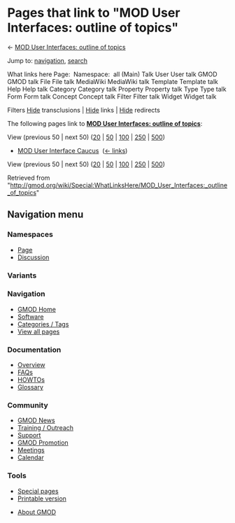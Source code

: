 <div id="mw-page-base" class="noprint">

</div>

<div id="mw-head-base" class="noprint">

</div>

<div id="content" class="mw-body" role="main">

<span id="top"></span>

<div id="mw-js-message" style="display:none;">

</div>



# <span dir="auto">Pages that link to "MOD User Interfaces: outline of topics"</span>

<div id="bodyContent">

<div id="contentSub">

← [MOD User Interfaces: outline of
topics](/wiki/MOD_User_Interfaces:_outline_of_topics "MOD User Interfaces: outline of topics")

</div>

<div id="jump-to-nav" class="mw-jump">

Jump to: [navigation](#mw-navigation), [search](#p-search)

</div>

<div id="mw-content-text">

What links here Page:  Namespace:  all (Main) Talk User User talk GMOD
GMOD talk File File talk MediaWiki MediaWiki talk Template Template talk
Help Help talk Category Category talk Property Property talk Type Type
talk Form Form talk Concept Concept talk Filter Filter talk Widget
Widget talk

Filters
[Hide](/mediawiki/index.php?title=Special:WhatLinksHere/MOD_User_Interfaces:_outline_of_topics&hidetrans=1 "Special:WhatLinksHere/MOD User Interfaces: outline of topics")
transclusions \|
[Hide](/mediawiki/index.php?title=Special:WhatLinksHere/MOD_User_Interfaces:_outline_of_topics&hidelinks=1 "Special:WhatLinksHere/MOD User Interfaces: outline of topics")
links \|
[Hide](/mediawiki/index.php?title=Special:WhatLinksHere/MOD_User_Interfaces:_outline_of_topics&hideredirs=1 "Special:WhatLinksHere/MOD User Interfaces: outline of topics")
redirects

The following pages link to **[MOD User Interfaces: outline of
topics](/wiki/MOD_User_Interfaces:_outline_of_topics "MOD User Interfaces: outline of topics")**:

View (previous 50 \| next 50)
([20](/mediawiki/index.php?title=Special:WhatLinksHere/MOD_User_Interfaces:_outline_of_topics&limit=20 "Special:WhatLinksHere/MOD User Interfaces: outline of topics")
\|
[50](/mediawiki/index.php?title=Special:WhatLinksHere/MOD_User_Interfaces:_outline_of_topics&limit=50 "Special:WhatLinksHere/MOD User Interfaces: outline of topics")
\|
[100](/mediawiki/index.php?title=Special:WhatLinksHere/MOD_User_Interfaces:_outline_of_topics&limit=100 "Special:WhatLinksHere/MOD User Interfaces: outline of topics")
\|
[250](/mediawiki/index.php?title=Special:WhatLinksHere/MOD_User_Interfaces:_outline_of_topics&limit=250 "Special:WhatLinksHere/MOD User Interfaces: outline of topics")
\|
[500](/mediawiki/index.php?title=Special:WhatLinksHere/MOD_User_Interfaces:_outline_of_topics&limit=500 "Special:WhatLinksHere/MOD User Interfaces: outline of topics"))

- [MOD User Interface
  Caucus](/wiki/MOD_User_Interface_Caucus "MOD User Interface Caucus") ‎
  <span class="mw-whatlinkshere-tools">([←
  links](/mediawiki/index.php?title=Special:WhatLinksHere&target=MOD+User+Interface+Caucus "Special:WhatLinksHere"))</span>

View (previous 50 \| next 50)
([20](/mediawiki/index.php?title=Special:WhatLinksHere/MOD_User_Interfaces:_outline_of_topics&limit=20 "Special:WhatLinksHere/MOD User Interfaces: outline of topics")
\|
[50](/mediawiki/index.php?title=Special:WhatLinksHere/MOD_User_Interfaces:_outline_of_topics&limit=50 "Special:WhatLinksHere/MOD User Interfaces: outline of topics")
\|
[100](/mediawiki/index.php?title=Special:WhatLinksHere/MOD_User_Interfaces:_outline_of_topics&limit=100 "Special:WhatLinksHere/MOD User Interfaces: outline of topics")
\|
[250](/mediawiki/index.php?title=Special:WhatLinksHere/MOD_User_Interfaces:_outline_of_topics&limit=250 "Special:WhatLinksHere/MOD User Interfaces: outline of topics")
\|
[500](/mediawiki/index.php?title=Special:WhatLinksHere/MOD_User_Interfaces:_outline_of_topics&limit=500 "Special:WhatLinksHere/MOD User Interfaces: outline of topics"))

</div>

<div class="printfooter">

Retrieved from
"<http://gmod.org/wiki/Special:WhatLinksHere/MOD_User_Interfaces:_outline_of_topics>"

</div>

<div id="catlinks" class="catlinks catlinks-allhidden">

</div>

<div class="visualClear">

</div>

</div>

</div>

<div id="mw-navigation">

## Navigation menu

<div id="mw-head">



<div id="left-navigation">

<div id="p-namespaces" class="vectorTabs" role="navigation"
aria-labelledby="p-namespaces-label">

### Namespaces

- <span id="ca-nstab-main"><a href="/wiki/MOD_User_Interfaces:_outline_of_topics" accesskey="c"
  title="View the content page [c]">Page</a></span>
- <span id="ca-talk"><a
  href="/mediawiki/index.php?title=Talk:MOD_User_Interfaces:_outline_of_topics&amp;action=edit&amp;redlink=1"
  accesskey="t"
  title="Discussion about the content page [t]">Discussion</a></span>

</div>

<div id="p-variants" class="vectorMenu emptyPortlet" role="navigation"
aria-labelledby="p-variants-label">

### 

### Variants[](#)

<div class="menu">

</div>

</div>

</div>





</div>

</div>

</div>

<div id="mw-panel">

<div id="p-logo" role="banner">

<a href="/wiki/Main_Page"
style="background-image: url(http://gmod.org/images/GMOD-cogs.png);"
title="Visit the main page"></a>

</div>

<div id="p-Navigation" class="portal" role="navigation"
aria-labelledby="p-Navigation-label">

### Navigation

<div class="body">

- <span id="n-GMOD-Home">[GMOD Home](/wiki/Main_Page)</span>
- <span id="n-Software">[Software](/wiki/GMOD_Components)</span>
- <span id="n-Categories-.2F-Tags">[Categories /
  Tags](/wiki/Categories)</span>
- <span id="n-View-all-pages">[View all
  pages](/wiki/Special:AllPages)</span>

</div>

</div>

<div id="p-Documentation" class="portal" role="navigation"
aria-labelledby="p-Documentation-label">

### Documentation

<div class="body">

- <span id="n-Overview">[Overview](/wiki/Overview)</span>
- <span id="n-FAQs">[FAQs](/wiki/Category:FAQ)</span>
- <span id="n-HOWTOs">[HOWTOs](/wiki/Category:HOWTO)</span>
- <span id="n-Glossary">[Glossary](/wiki/Glossary)</span>

</div>

</div>

<div id="p-Community" class="portal" role="navigation"
aria-labelledby="p-Community-label">

### Community

<div class="body">

- <span id="n-GMOD-News">[GMOD News](/wiki/GMOD_News)</span>
- <span id="n-Training-.2F-Outreach">[Training /
  Outreach](/wiki/Training_and_Outreach)</span>
- <span id="n-Support">[Support](/wiki/Support)</span>
- <span id="n-GMOD-Promotion">[GMOD
  Promotion](/wiki/GMOD_Promotion)</span>
- <span id="n-Meetings">[Meetings](/wiki/Meetings)</span>
- <span id="n-Calendar">[Calendar](/wiki/Calendar)</span>

</div>

</div>

<div id="p-tb" class="portal" role="navigation"
aria-labelledby="p-tb-label">

### Tools

<div class="body">

- <span id="t-specialpages"><a href="/wiki/Special:SpecialPages" accesskey="q"
  title="A list of all special pages [q]">Special pages</a></span>
- <span id="t-print"><a
  href="/mediawiki/index.php?title=Special:WhatLinksHere/MOD_User_Interfaces:_outline_of_topics&amp;printable=yes"
  rel="alternate" accesskey="p"
  title="Printable version of this page [p]">Printable version</a></span>

</div>

</div>

</div>

</div>

<div id="footer" role="contentinfo">

- <span id="footer-places-about">[About
  GMOD](/wiki/GMOD:About "GMOD:About")</span>

<!-- -->






</div>
